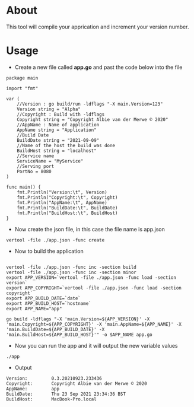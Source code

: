 # About
This tool will compile your apprication and increment your version number.
# Usage
* Create a new file called **app.go** and past the code below into the file
```
package main

import "fmt"

var (
	//Version : go build/run -ldflags "-X main.Version=123"
	Version string = "Alpha"
	//Copyright : Build with -ldflags
	Copyright string = "Copyright Albie van der Merwe © 2020"
	//AppName : Name of application
	AppName string = "Application"
	//Build Date
	BuildDate string = "2021-09-09"
	//Name of the host the build was done
	BuildHost string = "localhost"
	//Service name
	ServiceName = "MyService"
	//Serving port
	PortNo = 8080
)

func main() {
	fmt.Println("Version:\t", Version)
	fmt.Println("Copyright:\t", Copyright)
	fmt.Println("AppName:\t", AppName)
	fmt.Println("BuildDate:\t", BuildDate)
	fmt.Println("BuildHost:\t", BuildHost)
}
```
* Now create the json file, in this case the file name is app.json
```
vertool -file ./app.json -func create
```
* Now to build the application 
```

vertool -file ./app.json -func inc -section build
vertool -file ./app.json -func inc -section minor
export APP_VERSION=`vertool -file ./app.json -func load -section version`
export APP_COPYRIGHT=`vertool -file ./app.json -func load -section copyright`
export APP_BUILD_DATE=`date`
export APP_BUILD_HOST=`hostname`
export APP_NAME="app"

go build -ldflags "-X 'main.Version=${APP_VERSION}' -X 'main.Copyright=${APP_COPYRIGHT}' -X 'main.AppName=${APP_NAME}' -X 'main.BuildDate=${APP_BUILD_DATE}' -X 'main.BuildHost=${APP_BUILD_HOST}'" -o $APP_NAME app.go
```
* Now you can run the app and it will output the new variable values
```
./app
```
* Output
```
Version:         0.3.20210923.233436
Copyright:       Copyright Albie van der Merwe © 2020
AppName:         app
BuildDate:       Thu 23 Sep 2021 23:34:36 BST
BuildHost:       MacBook-Pro.local
```
